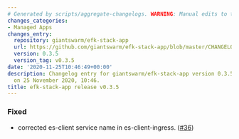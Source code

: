 ```yaml
---
# Generated by scripts/aggregate-changelogs. WARNING: Manual edits to this files will be overwritten.
changes_categories:
- Managed Apps
changes_entry:
  repository: giantswarm/efk-stack-app
  url: https://github.com/giantswarm/efk-stack-app/blob/master/CHANGELOG.md#035---2020-11-25
  version: 0.3.5
  version_tag: v0.3.5
date: '2020-11-25T10:46:49+00:00'
description: Changelog entry for giantswarm/efk-stack-app version 0.3.5, published
  on 25 November 2020, 10:46.
title: efk-stack-app release v0.3.5
---
```


### Fixed
- corrected es-client service name in es-client-ingress. ([#36](https://github.com/giantswarm/efk-stack-app/pull/36))
